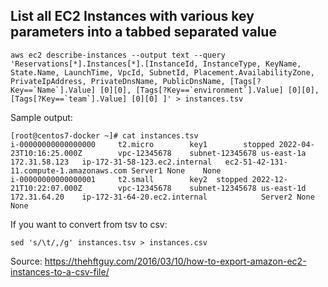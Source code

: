 ## List all EC2 Instances with various key parameters into a tabbed separated value

```
aws ec2 describe-instances --output text --query 'Reservations[*].Instances[*].[InstanceId, InstanceType, KeyName, State.Name, LaunchTime, VpcId, SubnetId, Placement.AvailabilityZone,  PrivateIpAddress, PrivateDnsName, PublicDnsName, [Tags[?Key==`Name`].Value] [0][0], [Tags[?Key==`environment`].Value] [0][0], [Tags[?Key==`team`].Value] [0][0] ]' > instances.tsv
```

Sample output:
```
[root@centos7-docker ~]# cat instances.tsv
i-00000000000000000     t2.micro        key1        stopped 2022-04-23T10:16:25.000Z        vpc-12345678    subnet-12345678 us-east-1a      172.31.58.123   ip-172-31-58-123.ec2.internal   ec2-51-42-131-11.compute-1.amazonaws.com Server1 None    None
i-00000000000000001     t2.small        key2  stopped 2022-12-21T10:22:07.000Z        vpc-12345678    subnet-12345678 us-east-1d      172.31.64.20    ip-172-31-64-20.ec2.internal            Server2 None    None
```

If you want to convert from tsv to csv: 

```
sed 's/\t/,/g' instances.tsv > instances.csv
```

Source: https://thehftguy.com/2016/03/10/how-to-export-amazon-ec2-instances-to-a-csv-file/

